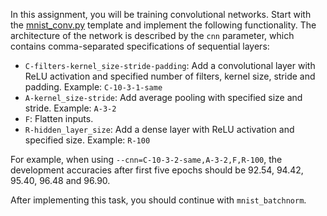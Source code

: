 In this assignment, you will be training convolutional networks. Start with
the [mnist_conv.py](https://github.com/ufal/npfl114/tree/master/labs/04/mnist_conv.py)
template and implement the following functionality. The architecture of the
network is described by the `cnn` parameter, which contains comma-separated
specifications of sequential layers:
- `C-filters-kernel_size-stride-padding`: Add a convolutional layer with ReLU
  activation and specified number of filters, kernel size, stride and padding.
  Example: `C-10-3-1-same`
- `A-kernel_size-stride`: Add average pooling with specified size and stride.
  Example: `A-3-2`
- `F`: Flatten inputs.
- `R-hidden_layer_size`: Add a dense layer with ReLU activation and specified
  size. Example: `R-100`

For example, when using `--cnn=C-10-3-2-same,A-3-2,F,R-100`, the development
accuracies after first five epochs should be 92.54, 94.42, 95.40, 96.48 and 96.90.

After implementing this task, you should continue with `mnist_batchnorm`.
